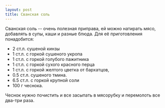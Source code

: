 ```yaml
---
layout: post
title: Сванская соль
---
```


Сванская соль -- очень полезная приправа, ей можно натирать мясо, добавлять в
супы, каши и разные блюда. Для её приготовления понадобится:

- 2 ст.л. сушеной кинзы
- 1 ст.л. с горкой сушеного укропа
- 1 ст.л. с горкой голубого пажитника
- 1 ст.л. с горкой сухого красного перца
- 1 ст.л. с горкой желтого цветка от бархатцов,
- 0.5 ст.л. сушеного тмина.
- 6.5 ст.л. с горкой крупной соли
- 100 г чеснока.

Чеснок нужно почистить и все засыпать в мясорубку и перемолоть все два-три раза.
